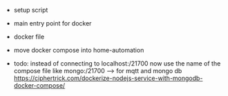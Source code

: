 - setup script

- main entry point for docker

- docker file

- move docker compose into home-automation

- todo: instead of connecting to localhost:/21700 now use the name of the compose file like mongo:/21700
        --> for mqtt and mongo db
        https://ciphertrick.com/dockerize-nodejs-service-with-mongodb-docker-compose/